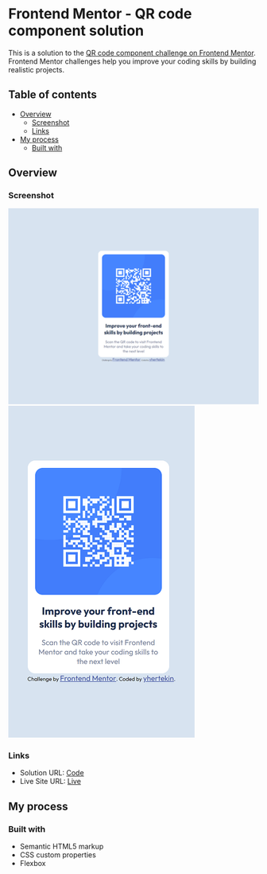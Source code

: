 # Frontend Mentor - QR code component solution

This is a solution to the [QR code component challenge on Frontend Mentor](https://www.frontendmentor.io/challenges/qr-code-component-iux_sIO_H). Frontend Mentor challenges help you improve your coding skills by building realistic projects.

## Table of contents

- [Overview](#overview)
  - [Screenshot](#screenshot)
  - [Links](#links)
- [My process](#my-process)
  - [Built with](#built-with)

## Overview
 
### Screenshot

![](./screenshots/desktop.png)
![](./screenshots/mobile.png)

### Links

- Solution URL: [Code](https://github.com/yhertekin/FrontendMentor/tree/main/Newbie/QRCodeComponent)
- Live Site URL: [Live](https://snazzy-lamington-2b2248.netlify.app/)

## My process

### Built with

- Semantic HTML5 markup
- CSS custom properties
- Flexbox
